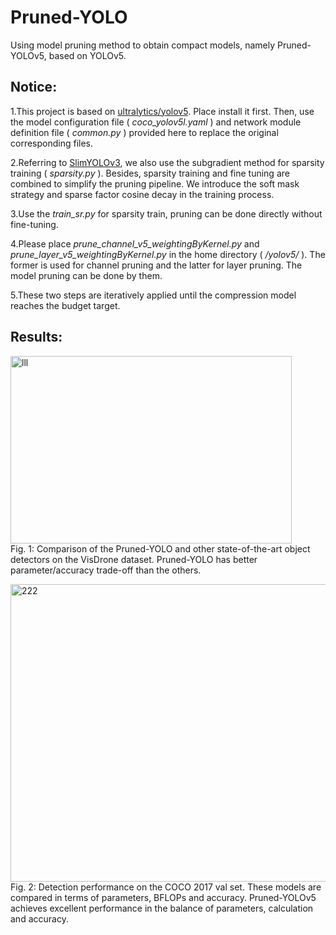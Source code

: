 # Pruned-YOLO
Using model pruning method to obtain compact models, namely Pruned-YOLOv5, based on YOLOv5.

## Notice:

1.This project is based on [ultralytics/yolov5](https://github.com/ultralytics/yolov5). Place install it first. Then, use the model configuration file ( *coco_yolov5l.yaml* ) and network module definition file ( *common.py* ) provided here to replace the original corresponding files.

2.Referring to [SlimYOLOv3](https://github.com/PengyiZhang/SlimYOLOv3), we also use the subgradient method for sparsity training ( *sparsity.py* ). Besides, sparsity training and fine tuning are combined to simplify the pruning pipeline. We introduce the soft mask strategy and sparse factor cosine decay in the training process.

3.Use the *train_sr.py* for sparsity train, pruning can be done directly without fine-tuning.

4.Please place *prune_channel_v5_weightingByKernel.py* and *prune_layer_v5_weightingByKernel.py* in the home directory ( */yolov5/* ). The former is used for channel pruning and the latter for layer pruning. The model pruning can be done by them.

5.These two steps are iteratively applied until the compression model reaches the budget target.


## Results:

<img src="https://github.com/jiachengjiacheng/Pruned-YOLO/blob/main/results/results_VisDrone2018_valset.png" width="450" height="300" alt="lll"/><br/>
Fig. 1: Comparison of the Pruned-YOLO and other state-of-the-art object detectors on the VisDrone dataset. Pruned-YOLO has better parameter/accuracy trade-off than the others.

<img src="https://github.com/jiachengjiacheng/Pruned-YOLO/blob/main/results/results_coco2017val.JPG" width="569" height="476" alt="222"/><br/>
Fig. 2: Detection performance on the COCO 2017 val set. These models are compared in terms of parameters, BFLOPs and accuracy. Pruned-YOLOv5 achieves excellent performance in
the balance of parameters, calculation and accuracy.
